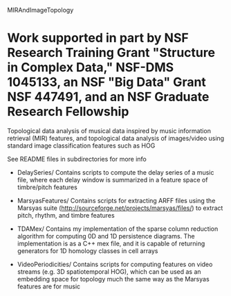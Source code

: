 MIRAndImageTopology

Work supported in part by NSF Research Training Grant "Structure in Complex Data," NSF-DMS 1045133, an NSF "Big Data" Grant NSF 447491, and an NSF Graduate Research Fellowship
===========

Topological data analysis of musical data inspired by music information retrieval (MIR) features, and topological data analysis of images/video using standard image classification features such as HOG

See README files in subdirectories for more info

* DelaySeries/
Contains scripts to compute the delay series of a music file, where each delay window is summarized in a feature space of timbre/pitch features

* MarsyasFeatures/
Contains scripts for extracting ARFF files using the Marsyas suite (http://sourceforge.net/projects/marsyas/files/) to extract pitch, rhythm, and timbre features

* TDAMex/
Contains my implementation of the sparse column reduction algorithm for computing 0D and 1D persistence diagrams.  The implementation is as a C++ mex file, and it is capable of returning generators for 1D homology classes in cell arrays

* VideoPeriodicities/
Contains scripts for computing features on video streams (e.g. 3D spatiotemporal HOG), which can be used as an embedding space for topology much the same way as the Marsyas features are for music

